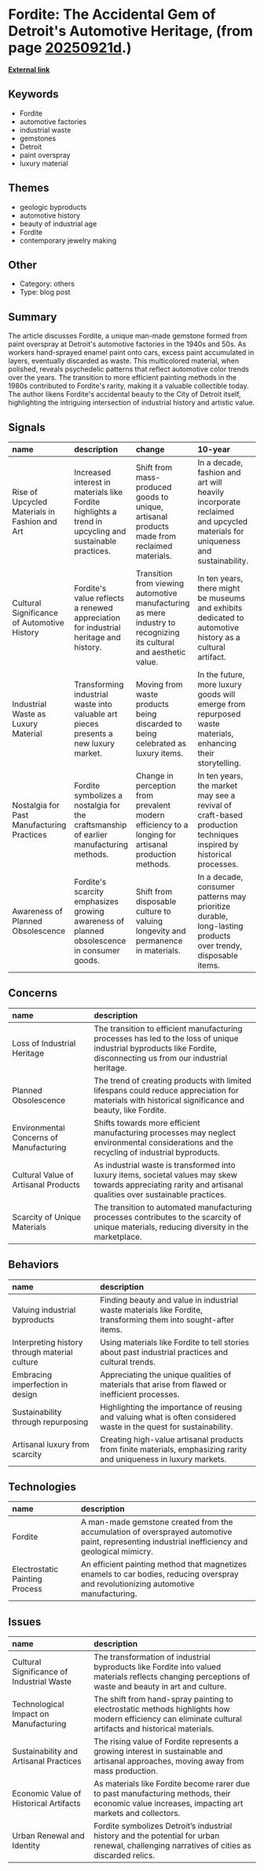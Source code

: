 # __Fordite: The Accidental Gem of Detroit's Automotive Heritage__, (from page [20250921d](https://kghosh.substack.com/p/20250921d).)

__[External link](https://whyisthisinteresting.substack.com/p/the-fordite-edition?utm_source=post-email-title&publication_id=7000&post_id=172810719&utm_campaign=email-post-title&isFreemail=true&r=1fskip&triedRedirect=true&utm_medium=email)__



## Keywords

* Fordite
* automotive factories
* industrial waste
* gemstones
* Detroit
* paint overspray
* luxury material

## Themes

* geologic byproducts
* automotive history
* beauty of industrial age
* Fordite
* contemporary jewelry making

## Other

* Category: others
* Type: blog post

## Summary

The article discusses Fordite, a unique man-made gemstone formed from paint overspray at Detroit's automotive factories in the 1940s and 50s. As workers hand-sprayed enamel paint onto cars, excess paint accumulated in layers, eventually discarded as waste. This multicolored material, when polished, reveals psychedelic patterns that reflect automotive color trends over the years. The transition to more efficient painting methods in the 1980s contributed to Fordite's rarity, making it a valuable collectible today. The author likens Fordite's accidental beauty to the City of Detroit itself, highlighting the intriguing intersection of industrial history and artistic value.

## Signals

| name                                          | description                                                                                             | change                                                                                                             | 10-year                                                                                                                   | driving-force                                                                              |   relevancy |
|:----------------------------------------------|:--------------------------------------------------------------------------------------------------------|:-------------------------------------------------------------------------------------------------------------------|:--------------------------------------------------------------------------------------------------------------------------|:-------------------------------------------------------------------------------------------|------------:|
| Rise of Upcycled Materials in Fashion and Art | Increased interest in materials like Fordite highlights a trend in upcycling and sustainable practices. | Shift from mass-produced goods to unique, artisanal products made from reclaimed materials.                        | In a decade, fashion and art will heavily incorporate reclaimed and upcycled materials for uniqueness and sustainability. | Growing consumer demand for sustainable and environmentally friendly products.             |           4 |
| Cultural Significance of Automotive History   | Fordite's value reflects a renewed appreciation for industrial heritage and history.                    | Transition from viewing automotive manufacturing as mere industry to recognizing its cultural and aesthetic value. | In ten years, there might be museums and exhibits dedicated to automotive history as a cultural artifact.                 | Increasing interest in local and industrial heritage among consumers and artists alike.    |           4 |
| Industrial Waste as Luxury Material           | Transforming industrial waste into valuable art pieces presents a new luxury market.                    | Moving from waste products being discarded to being celebrated as luxury items.                                    | In the future, more luxury goods will emerge from repurposed waste materials, enhancing their storytelling.               | Shift towards valuing craftsmanship and the story behind the materials used in products.   |           5 |
| Nostalgia for Past Manufacturing Practices    | Fordite symbolizes a nostalgia for the craftsmanship of earlier manufacturing methods.                  | Change in perception from prevalent modern efficiency to a longing for artisanal production methods.               | In ten years, the market may see a revival of craft-based production techniques inspired by historical processes.         | Desire for authenticity and connection to the past in a rapidly changing modern landscape. |           4 |
| Awareness of Planned Obsolescence             | Fordite's scarcity emphasizes growing awareness of planned obsolescence in consumer goods.              | Shift from disposable culture to valuing longevity and permanence in materials.                                    | In a decade, consumer patterns may prioritize durable, long-lasting products over trendy, disposable items.               | Consumer fatigue with waste and a push for sustainable consumption practices.              |           5 |

## Concerns

| name                                    | description                                                                                                                                                          |
|:----------------------------------------|:---------------------------------------------------------------------------------------------------------------------------------------------------------------------|
| Loss of Industrial Heritage             | The transition to efficient manufacturing processes has led to the loss of unique industrial byproducts like Fordite, disconnecting us from our industrial heritage. |
| Planned Obsolescence                    | The trend of creating products with limited lifespans could reduce appreciation for materials with historical significance and beauty, like Fordite.                 |
| Environmental Concerns of Manufacturing | Shifts towards more efficient manufacturing processes may neglect environmental considerations and the recycling of industrial byproducts.                           |
| Cultural Value of Artisanal Products    | As industrial waste is transformed into luxury items, societal values may skew towards appreciating rarity and artisanal qualities over sustainable practices.       |
| Scarcity of Unique Materials            | The transition to automated manufacturing processes contributes to the scarcity of unique materials, reducing diversity in the marketplace.                          |

## Behaviors

| name                                          | description                                                                                                        |
|:----------------------------------------------|:-------------------------------------------------------------------------------------------------------------------|
| Valuing industrial byproducts                 | Finding beauty and value in industrial waste materials like Fordite, transforming them into sought-after items.    |
| Interpreting history through material culture | Using materials like Fordite to tell stories about past industrial practices and cultural trends.                  |
| Embracing imperfection in design              | Appreciating the unique qualities of materials that arise from flawed or inefficient processes.                    |
| Sustainability through repurposing            | Highlighting the importance of reusing and valuing what is often considered waste in the quest for sustainability. |
| Artisanal luxury from scarcity                | Creating high-value artisanal products from finite materials, emphasizing rarity and uniqueness in luxury markets. |

## Technologies

| name                           | description                                                                                                                                     |
|:-------------------------------|:------------------------------------------------------------------------------------------------------------------------------------------------|
| Fordite                        | A man-made gemstone created from the accumulation of oversprayed automotive paint, representing industrial inefficiency and geological mimicry. |
| Electrostatic Painting Process | An efficient painting method that magnetizes enamels to car bodies, reducing overspray and revolutionizing automotive manufacturing.            |

## Issues

| name                                      | description                                                                                                                                             |
|:------------------------------------------|:--------------------------------------------------------------------------------------------------------------------------------------------------------|
| Cultural Significance of Industrial Waste | The transformation of industrial byproducts like Fordite into valued materials reflects changing perceptions of waste and beauty in art and culture.    |
| Technological Impact on Manufacturing     | The shift from hand-spray painting to electrostatic methods highlights how modern efficiency can eliminate cultural artifacts and historical materials. |
| Sustainability and Artisanal Practices    | The rising value of Fordite represents a growing interest in sustainable and artisanal approaches, moving away from mass production.                    |
| Economic Value of Historical Artifacts    | As materials like Fordite become rarer due to past manufacturing methods, their economic value increases, impacting art markets and collectors.         |
| Urban Renewal and Identity                | Fordite symbolizes Detroit’s industrial history and the potential for urban renewal, challenging narratives of cities as discarded relics.              |